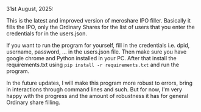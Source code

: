 31st August, 2025:

This is the latest and improved version of meroshare IPO filler. Basically it fills the IPO,
only the Ordinary Shares for the list of users that you enter the credentials for in the
users.json.

If you want to run the program for yourself, fill in the credentials i.e. dpid, username,
password, ... in the users.json file. Then make sure you have google chrome and Python installed
in your PC. After that install the requirements.txt using `pip install -r requirements.txt` and
run the program.

In the future updates, I will make this program more robust to errors, bring in interactions
through command lines and such. But for now, I'm very happy with the progress and the amount
of robustness it has for general Ordinary share filling.
